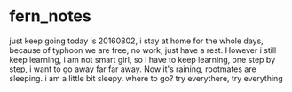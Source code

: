 # fern_notes
just keep going
today is 20160802, i stay at home for the whole days, because of typhoon we are free, no work, just have a rest.
However i still keep learning, i am not smart girl, so i have to keep learning, one step by step, i want to go away far far away.
Now it's raining, rootmates are sleeping. i am a little bit sleepy.
where to go? try everythere, try everything
